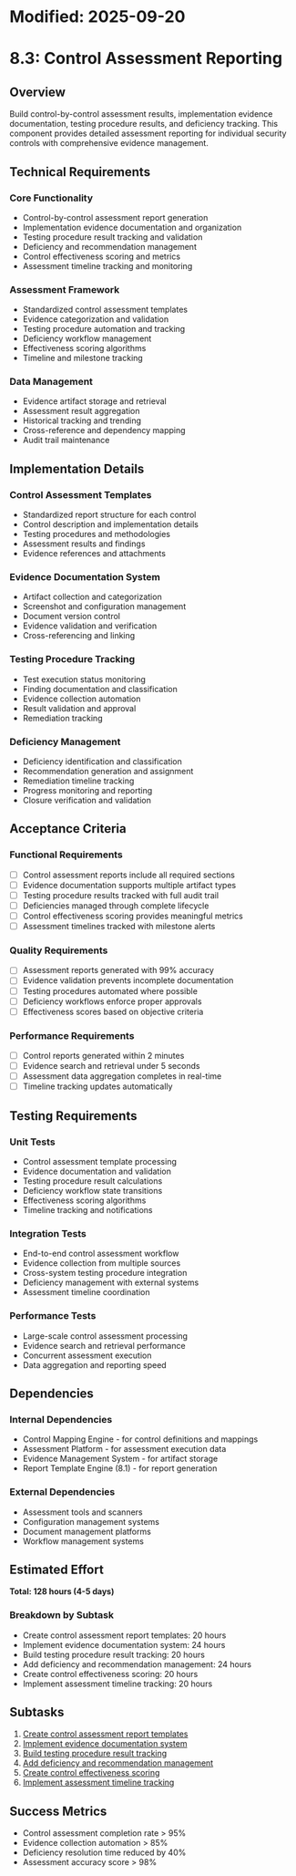 # Modified: 2025-09-20

# 8.3: Control Assessment Reporting

## Overview
Build control-by-control assessment results, implementation evidence documentation, testing procedure results, and deficiency tracking. This component provides detailed assessment reporting for individual security controls with comprehensive evidence management.

## Technical Requirements

### Core Functionality
- Control-by-control assessment report generation
- Implementation evidence documentation and organization
- Testing procedure result tracking and validation
- Deficiency and recommendation management
- Control effectiveness scoring and metrics
- Assessment timeline tracking and monitoring

### Assessment Framework
- Standardized control assessment templates
- Evidence categorization and validation
- Testing procedure automation and tracking
- Deficiency workflow management
- Effectiveness scoring algorithms
- Timeline and milestone tracking

### Data Management
- Evidence artifact storage and retrieval
- Assessment result aggregation
- Historical tracking and trending
- Cross-reference and dependency mapping
- Audit trail maintenance

## Implementation Details

### Control Assessment Templates
- Standardized report structure for each control
- Control description and implementation details
- Testing procedures and methodologies
- Assessment results and findings
- Evidence references and attachments

### Evidence Documentation System
- Artifact collection and categorization
- Screenshot and configuration management
- Document version control
- Evidence validation and verification
- Cross-referencing and linking

### Testing Procedure Tracking
- Test execution status monitoring
- Finding documentation and classification
- Evidence collection automation
- Result validation and approval
- Remediation tracking

### Deficiency Management
- Deficiency identification and classification
- Recommendation generation and assignment
- Remediation timeline tracking
- Progress monitoring and reporting
- Closure verification and validation

## Acceptance Criteria

### Functional Requirements
- [ ] Control assessment reports include all required sections
- [ ] Evidence documentation supports multiple artifact types
- [ ] Testing procedure results tracked with full audit trail
- [ ] Deficiencies managed through complete lifecycle
- [ ] Control effectiveness scoring provides meaningful metrics
- [ ] Assessment timelines tracked with milestone alerts

### Quality Requirements
- [ ] Assessment reports generated with 99% accuracy
- [ ] Evidence validation prevents incomplete documentation
- [ ] Testing procedures automated where possible
- [ ] Deficiency workflows enforce proper approvals
- [ ] Effectiveness scores based on objective criteria

### Performance Requirements
- [ ] Control reports generated within 2 minutes
- [ ] Evidence search and retrieval under 5 seconds
- [ ] Assessment data aggregation completes in real-time
- [ ] Timeline tracking updates automatically

## Testing Requirements

### Unit Tests
- Control assessment template processing
- Evidence documentation and validation
- Testing procedure result calculations
- Deficiency workflow state transitions
- Effectiveness scoring algorithms
- Timeline tracking and notifications

### Integration Tests
- End-to-end control assessment workflow
- Evidence collection from multiple sources
- Cross-system testing procedure integration
- Deficiency management with external systems
- Assessment timeline coordination

### Performance Tests
- Large-scale control assessment processing
- Evidence search and retrieval performance
- Concurrent assessment execution
- Data aggregation and reporting speed

## Dependencies

### Internal Dependencies
- Control Mapping Engine - for control definitions and mappings
- Assessment Platform - for assessment execution data
- Evidence Management System - for artifact storage
- Report Template Engine (8.1) - for report generation

### External Dependencies
- Assessment tools and scanners
- Configuration management systems
- Document management platforms
- Workflow management systems

## Estimated Effort
**Total: 128 hours (4-5 days)**

### Breakdown by Subtask
- Create control assessment report templates: 20 hours
- Implement evidence documentation system: 24 hours
- Build testing procedure result tracking: 20 hours
- Add deficiency and recommendation management: 24 hours
- Create control effectiveness scoring: 20 hours
- Implement assessment timeline tracking: 20 hours

## Subtasks
1. [Create control assessment report templates](../subtasks/8.3.1-create-control-assessment-report-templates.md)
2. [Implement evidence documentation system](../subtasks/8.3.2-implement-evidence-documentation-system.md)
3. [Build testing procedure result tracking](../subtasks/8.3.3-build-testing-procedure-result-tracking.md)
4. [Add deficiency and recommendation management](../subtasks/8.3.4-add-deficiency-recommendation-management.md)
5. [Create control effectiveness scoring](../subtasks/8.3.5-create-control-effectiveness-scoring.md)
6. [Implement assessment timeline tracking](../subtasks/8.3.6-implement-assessment-timeline-tracking.md)

## Success Metrics
- Control assessment completion rate > 95%
- Evidence collection automation > 85%
- Deficiency resolution time reduced by 40%
- Assessment accuracy score > 98%
